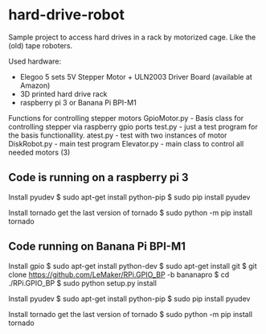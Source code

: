 # hard-drive-robot
Sample project to access hard drives in a rack by motorized cage.
Like the (old) tape roboters.

Used hardware:

- Elegoo 5 sets 5V Stepper Motor + ULN2003 Driver Board (available at Amazon)
- 3D printed hard drive rack
- raspberry pi 3 or Banana Pi BPI-M1

Functions for controlling stepper motors
GpioMotor.py - Basis class for controlling stepper via raspberry gpio ports
test.py - just a test program for the basis functionallity. 
atest.py - test with two instances of motor 
DiskRobot.py - main test program
Elevator.py - main class to control all needed motors (3)


Code is running on a raspberry pi 3
-----------------------------------
Install pyudev
$ sudo apt-get install python-pip
$ sudo pip install pyudev

Install tornado
get the last version of tornado
$ sudo python -m pip install tornado


Code running on Banana Pi BPI-M1
--------------------------------
Install gpio
$ sudo apt-get install python-dev
$ sudo apt-get install git
$ git clone https://github.com/LeMaker/RPi.GPIO_BP -b bananapro
$ cd ./RPi.GPIO_BP
$ sudo python setup.py install

Install pyudev
$ sudo apt-get install python-pip
$ sudo pip install pyudev

Install tornado
get the last version of tornado
$ sudo python -m pip install tornado
